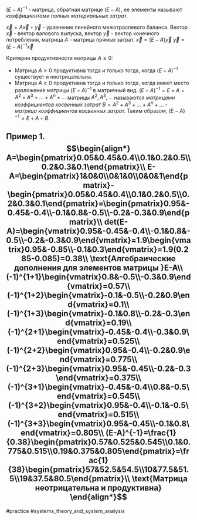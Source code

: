 $(E-A)^{-1}$ - матрица, обратная матрице $(E-A)$, ее элементы называют *коэффициентами полных материальных затрат.*

$\vec{x}=A\vec{x}+\vec{y}$ - уравнение линейного межотраслевого баланса.
Вектор $\vec{x}$ - вектор валового выпуска, вектор $\vec{y}$ - вектор конечного потребления, матрица $A$ - матрица прямых затрат.
$\vec{x}=(E-A)\vec{y}$
$\vec{y}=(E-A)^{-1}\vec{x}$

Критерии продуктивности матрицы $A\geq0$:
- Матрица $A\geq0$ продуктивна тогда и только тогда, когда $(E-A)^{-1}$ существует и неотрицательна.
- Матрица $A\geq0$ продуктивна тогда и только тогда, когда имеет место разложение матрицы $(E-A)^{-1}$ в матричный вид.
  $(E-A)^{-1}=E+A=A^{2}+A^{3}+...+A^{n}+...$
  матрицы $A^{2},A^{3},...$ называются *матрицами коэффициентов косвенных затрат* $B=A^{2}+A^{3}+...+A^{n}+...$ - *матрица коэффициентов косвенных затрат.*
  Таким образом, $(E-A)^{-1}=E+A+B$.

Пример 1.$$\begin{align*}
A=\begin{pmatrix}0.05&0.45&0.4\\0.1&0.2&0.5\\0.2&0.3&0.1\end{pmatrix}\\
E-A=\begin{pmatrix}1&0&0\\0&1&0\\0&0&1\end{pmatrix}-\begin{pmatrix}0.05&0.45&0.4\\0.1&0.2&0.5\\0.2&0.3&0.1\end{pmatrix}=\begin{pmatrix}0.95&-0.45&-0.4\\-0.1&0.8&-0.5\\-0.2&-0.3&0.9\end{pmatrix}\\
det(E-A)=\begin{vmatrix}0.95&-0.45&-0.4\\-0.1&0.8&-0.5\\-0.2&-0.3&0.9\end{vmatrix}=1.9\begin{vmatrix}0.95&-0.85\\-0.1&0.3\end{vmatrix}=1.9(0.285-0.085)=0.38\\
\text{Алгебраические дополнения для элементов матрицы }E-A\\
(-1)^{1+1}\begin{vmatrix}0.8&-0.5\\-0.3&0.9\end{vmatrix}=0.57\\
(-1)^{1+2}\begin{vmatrix}-0.1&-0.5\\-0.2&0.9\end{vmatrix}=0.1\\
(-1)^{1+3}\begin{vmatrix}-0.1&0.8\\-0.2&-0.3\end{vmatrix}=0.19\\
(-1)^{2+1}\begin{vmatrix}-0.45&-0.4\\-0.3&0.9\end{vmatrix}=0.525\\
(-1)^{2+2}\begin{vmatrix}0.95&-0.4\\-0.2&0.9\end{vmatrix}=0.775\\
(-1)^{2+3}\begin{vmatrix}0.95&-0.45\\-0.2&-0.3\end{vmatrix}=0.375\\
(-1)^{3+1}\begin{vmatrix}-0.45&-0.4\\0.8&-0.5\end{vmatrix}=0.545\\
(-1)^{3+2}\begin{vmatrix}0.95&-0.4\\-0.1&-0.5\end{vmatrix}=0.515\\
(-1)^{3+3}\begin{vmatrix}0.95&-0.45\\-0.1&0.8\end{vmatrix}=0.805\\
(E-A)^{-1}=\frac{1}{0.38}\begin{pmatrix}0.57&0.525&0.545\\0.1&0.775&0.515\\0.19&0.375&0.805\end{pmatrix}=\frac{1}{38}\begin{pmatrix}57&52.5&54.5\\10&77.5&51.5\\19&37.5&80.5\end{pmatrix}\\
\text{Матрица неотрицательна и продуктивна}
\end{align*}$$
---
#practice #systems_theory_and_system_analysis 